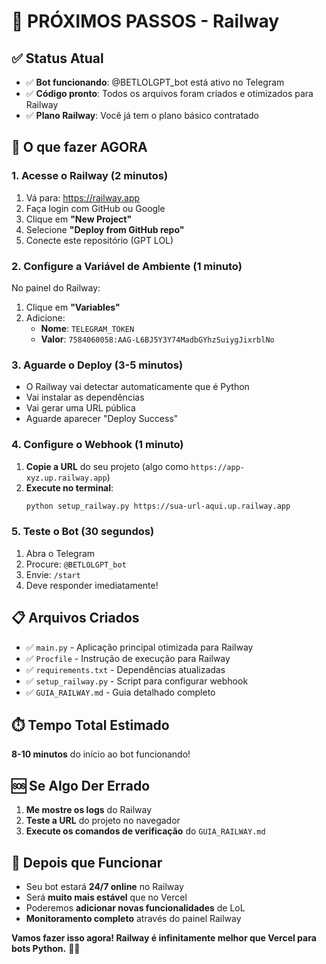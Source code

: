# 🎯 PRÓXIMOS PASSOS - Railway

## ✅ Status Atual
- ✅ **Bot funcionando**: @BETLOLGPT_bot está ativo no Telegram
- ✅ **Código pronto**: Todos os arquivos foram criados e otimizados para Railway
- ✅ **Plano Railway**: Você já tem o plano básico contratado

## 🚀 O que fazer AGORA

### 1. Acesse o Railway (2 minutos)
1. Vá para: https://railway.app
2. Faça login com GitHub ou Google
3. Clique em **"New Project"**
4. Selecione **"Deploy from GitHub repo"**
5. Conecte este repositório (GPT LOL)

### 2. Configure a Variável de Ambiente (1 minuto)
No painel do Railway:
1. Clique em **"Variables"**
2. Adicione:
   - **Nome**: `TELEGRAM_TOKEN`
   - **Valor**: `7584060058:AAG-L6BJ5Y3Y74MadbGYhzSuiygJixrblNo`

### 3. Aguarde o Deploy (3-5 minutos)
- O Railway vai detectar automaticamente que é Python
- Vai instalar as dependências
- Vai gerar uma URL pública
- Aguarde aparecer "Deploy Success"

### 4. Configure o Webhook (1 minuto)
1. **Copie a URL** do seu projeto (algo como `https://app-xyz.up.railway.app`)
2. **Execute no terminal**:
   ```bash
   python setup_railway.py https://sua-url-aqui.up.railway.app
   ```

### 5. Teste o Bot (30 segundos)
1. Abra o Telegram
2. Procure: `@BETLOLGPT_bot`
3. Envie: `/start`
4. Deve responder imediatamente!

## 📋 Arquivos Criados

- ✅ `main.py` - Aplicação principal otimizada para Railway
- ✅ `Procfile` - Instrução de execução para Railway
- ✅ `requirements.txt` - Dependências atualizadas
- ✅ `setup_railway.py` - Script para configurar webhook
- ✅ `GUIA_RAILWAY.md` - Guia detalhado completo

## ⏱️ Tempo Total Estimado
**8-10 minutos** do início ao bot funcionando!

## 🆘 Se Algo Der Errado
1. **Me mostre os logs** do Railway
2. **Teste a URL** do projeto no navegador
3. **Execute os comandos de verificação** do `GUIA_RAILWAY.md`

## 🎉 Depois que Funcionar
- Seu bot estará **24/7 online** no Railway
- Será **muito mais estável** que no Vercel
- Poderemos **adicionar novas funcionalidades** de LoL
- **Monitoramento completo** através do painel Railway

**Vamos fazer isso agora! Railway é infinitamente melhor que Vercel para bots Python.** 🚂🔥 